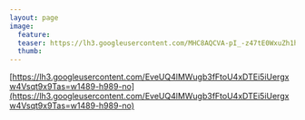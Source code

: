 ```yaml
---
layout: page
image:
  feature:
  teaser: https://lh3.googleusercontent.com/MHC8AQCVA-pI_-z47tE0WxuZh1hljHV1UDhhI5yRJ4Q=w245-h163-no
  thumb:
---
```


[https://lh3.googleusercontent.com/EveUQ4lMWugb3fFtoU4xDTEi5iUergxw4Vsqt9x9Tas=w1489-h989-no](https://lh3.googleusercontent.com/EveUQ4lMWugb3fFtoU4xDTEi5iUergxw4Vsqt9x9Tas=w1489-h989-no)
